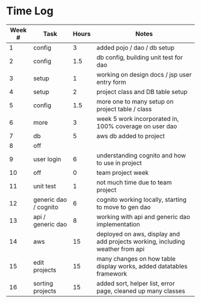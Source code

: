 # Time Log

| Week # | Task | Hours | Notes|
|------|------|-------|------|
| 1 | config      | 3 | added pojo / dao / db setup    |
| 2| config     | 1.5 |  db config, building unit test for dao |
| 3 | setup     | 1 |  working on design docs / jsp user entry form |
| 4| setup    | 2 |  project class and DB table setup | 
| 5 | config     | 1.5  |  more one to many setup on project table / class |
| 6 | more     | 3  | week 5 work incorporated in, 100% coverage on user dao  |
| 7 |  db | 5  | aws db added to project |
| 8 |  off |   | |
| 9 |  user login |  6 | understanding cognito and how to use in project |
| 10 | off  | 0  | team project week |
| 11|  unit test |  1 | not much time due to team project |
|12 | generic dao / cognito  |  6 | cognito working locally, starting to move to gen dao|
| 13 |  api / generic dao | 8  | working with api and generic dao implementation |
| 14|  aws |  15 |deployed on aws, display and add projects working, including weather from api |
| 15|  edit projects | 15  | many changes on how table display works, added datatables framework| 
| 16|   sorting projects|  15 | added sort, helper list, error page, cleaned up many classes |

